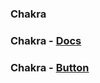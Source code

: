 ### Chakra

### Chakra - [Docs](https://chakra-ui.com/getting-started)

### Chakra - [Button](https://chakra-ui.com/button)